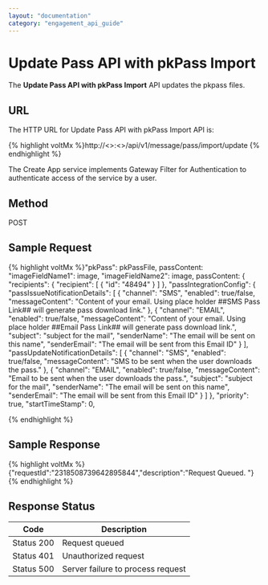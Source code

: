 ```yaml
---
layout: "documentation"
category: "engagement_api_guide"
---
```


# Update Pass API with pkPass Import

The **Update Pass API with pkPass Import** API updates the pkpass files.

## URL

The HTTP URL for Update Pass API with pkPass Import API is:

{% highlight voltMx %}http://<<host>>:<<port>>/api/v1/message/pass/import/update
{% endhighlight %}

The Create App service implements Gateway Filter for Authentication to authenticate access of the service by a user.

## Method

POST

## Sample Request

{% highlight voltMx %}"pkPass": pkPassFile,
passContent: "imageFieldName1": image,
"imageFieldName2": image,
passContent: {
"recipients": {
"recipient": [
{
"id": "48494"
}
]
},
"passIntegrationConfig": {
"passIssueNotificationDetails": [
{
"channel": "SMS",
"enabled": true/false,
"messageContent": "Content of your email. Using place holder ##SMS Pass Link## will generate pass download link."
},
{
"channel": "EMAIL",
"enabled": true/false,
"messageContent": "Content of your email. Using place holder ##Email Pass Link## will generate pass download link.",
"subject": "subject for the mail",
"senderName": "The email will be sent on this name",
"senderEmail": "The email will be sent from this Email ID"
}
],
"passUpdateNotificationDetails": [
{
"channel": "SMS",
"enabled": true/false,
"messageContent": "SMS to be sent when the user downloads the pass."
},
{
"channel": "EMAIL",
"enabled": true/false,
"messageContent": "Email to be sent when the user downloads the pass.",
"subject": "subject for the mail",
"senderName": "The email will be sent on this name",
"senderEmail": "The email will be sent from this Email ID"
}
]
},
"priority": true,
"startTimeStamp": 0,

{% endhighlight %}

## Sample Response

{% highlight voltMx %}{"requestId":"2318508739642895844","description":"Request Queued. "}
{% endhighlight %}

## Response Status

| Code       | Description                       |
| ---------- | --------------------------------- |
| Status 200 | Request queued                    |
| Status 401 | Unauthorized request              |
| Status 500 | Server failure to process request |
